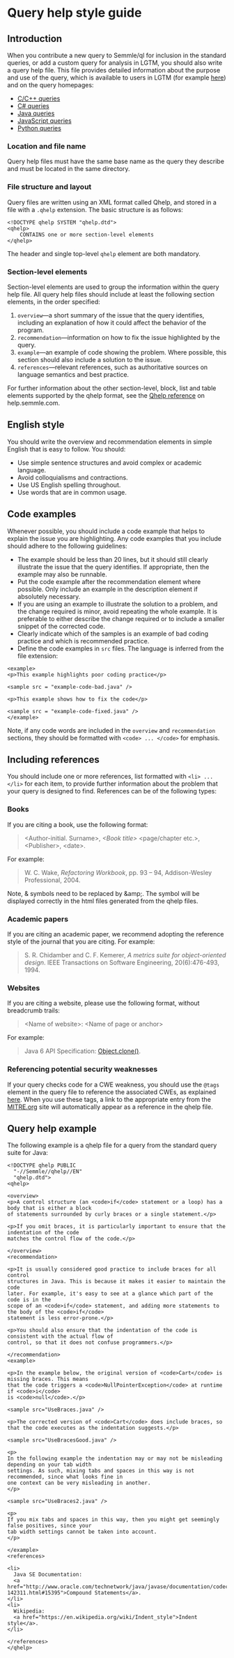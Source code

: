 # Query help style guide

## Introduction

When you contribute a new query to Semmle/ql for inclusion in the standard queries, or add a custom query for analysis in LGTM, you should also write a query help file. This file provides detailed information about the purpose and use of the query, which is available to users in LGTM (for example [here](https://lgtm.com/rules/1506093386171/)) and on the query homepages:

*   [C/C++ queries](https://help.semmle.com/wiki/display/CCPPOBJ/)
*   [C# queries](https://help.semmle.com/wiki/display/CSHARP/)
*   [Java queries](https://help.semmle.com/wiki/display/JAVA/)
*   [JavaScript queries](https://help.semmle.com/wiki/display/JS/)
*   [Python queries](https://help.semmle.com/wiki/display/PYTHON/)

### Location and file name

Query help files must have the same base name as the query they describe and must be located in the same directory.  

### File structure and layout

Query files are written using an XML format called Qhelp, and stored in a file with a `.qhelp` extension. The basic structure is as follows:

```
<!DOCTYPE qhelp SYSTEM "qhelp.dtd">
<qhelp>
    CONTAINS one or more section-level elements
</qhelp>
```

The header and single top-level `qhelp` element are both mandatory. 

### Section-level elements

Section-level elements are used to group the information within the query help file. All query help files should include at least the following section elements, in the order specified:

1.  `overview`—a short summary of the issue that the query identifies, including an explanation of how it could affect the behavior of the program.
2.  `recommendation`—information on how to fix the issue highlighted by the query.
3.  `example`—an example of code showing the problem. Where possible, this section should also include a solution to the issue.
4.  `references`—relevant references, such as authoritative sources on language semantics and best practice. 

For further information about the other section-level, block, list and table elements supported by the qhelp format, see the [Qhelp reference](https://help.semmle.com/QL/learn-ql/ql/writing-queries/query-help.html) on help.semmle.com.


## English style

You should write the overview and recommendation elements in simple English that is easy to follow. You should:

*   Use simple sentence structures and avoid complex or academic language.
*   Avoid colloquialisms and contractions.
*   Use US English spelling throughout.
*   Use words that are in common usage.

## Code examples

Whenever possible, you should include a code example that helps to explain the issue you are highlighting. Any code examples that you include should adhere to the following guidelines:

*   The example should be less than 20 lines, but it should still clearly illustrate the issue that the query identifies.  If appropriate, then the example may also be runnable.
*   Put the code example after the recommendation element where possible. Only include an example in the description element if absolutely necessary.
*   If you are using an example to illustrate the solution to a problem, and the change required is minor, avoid repeating the whole example. It is preferable to either describe the change required or to include a smaller snippet of the corrected code.
*   Clearly indicate which of the samples is an example of bad coding practice and which is recommended practice.
*   Define the code examples in `src` files. The language is inferred from the file extension:

```
<example>
<p>This example highlights poor coding practice</p>

<sample src = "example-code-bad.java" />

<p>This example shows how to fix the code</p>

<sample src = "example-code-fixed.java" />
</example>
```

Note, if any code words are included in the `overview` and `recommendation` sections, they should be formatted with `<code> ... </code>` for emphasis.

## Including references

You should include one or more references, list formatted with `<li> ... </li>` for each item, to provide further information about the problem that your query is designed to find. References can be of the following types:

### Books

If you are citing a book, use the following format:

>\<Author-initial. Surname>, _\<Book title>_ \<page/chapter etc.\>, \<Publisher\>, \<date\>.

For example:

>W. C. Wake, _Refactoring Workbook_, pp. 93 – 94, Addison-Wesley Professional, 2004.

Note, & symbols need to be replaced by \&amp;. The symbol will be displayed correctly in the html files generated from the qhelp files.

### Academic papers

If you are citing an academic paper, we recommend adopting the reference style of the journal that you are citing. For example: 

>S. R. Chidamber and C. F. Kemerer, _A metrics suite for object-oriented design_. IEEE Transactions on Software Engineering, 20(6):476-493, 1994.


### Websites

If you are citing a website, please use the following format, without breadcrumb trails:

>\<Name of website>: \<Name of page or anchor>

For example:

>Java 6 API Specification: [Object.clone()](http://docs.oracle.com/javase/6/docs/api/java/lang/Object.html#clone%28%29).

### Referencing potential security weaknesses

If your query checks code for a CWE weakness, you should use the `@tags` element in the query file to reference the associated CWEs, as explained [here](query-metadata-style-guide.md). When you use these tags, a link to the appropriate entry from the [MITRE.org](https://cwe.mitre.org/scoring/index.html) site will automatically appear as a reference in the qhelp file.

## Query help example 

The following example is a qhelp file for a query from the standard query suite for Java: 

```
<!DOCTYPE qhelp PUBLIC
  "-//Semmle//qhelp//EN"
  "qhelp.dtd">
<qhelp>

<overview>
<p>A control structure (an <code>if</code> statement or a loop) has a body that is either a block
of statements surrounded by curly braces or a single statement.</p>

<p>If you omit braces, it is particularly important to ensure that the indentation of the code
matches the control flow of the code.</p>

</overview>
<recommendation>

<p>It is usually considered good practice to include braces for all control
structures in Java. This is because it makes it easier to maintain the code
later. For example, it's easy to see at a glance which part of the code is in the
scope of an <code>if</code> statement, and adding more statements to the body of the <code>if</code>
statement is less error-prone.</p>

<p>You should also ensure that the indentation of the code is consistent with the actual flow of 
control, so that it does not confuse programmers.</p>

</recommendation>
<example>

<p>In the example below, the original version of <code>Cart</code> is missing braces. This means 
that the code triggers a <code>NullPointerException</code> at runtime if <code>i</code>
is <code>null</code>.</p>

<sample src="UseBraces.java" />

<p>The corrected version of <code>Cart</code> does include braces, so
that the code executes as the indentation suggests.</p>

<sample src="UseBracesGood.java" />

<p>
In the following example the indentation may or may not be misleading depending on your tab width
settings. As such, mixing tabs and spaces in this way is not recommended, since what looks fine in
one context can be very misleading in another.
</p>

<sample src="UseBraces2.java" />

<p>
If you mix tabs and spaces in this way, then you might get seemingly false positives, since your
tab width settings cannot be taken into account.
</p>

</example>
<references>

<li>
  Java SE Documentation:
  <a href="http://www.oracle.com/technetwork/java/javase/documentation/codeconventions-142311.html#15395">Compound Statements</a>.
</li>
<li>
  Wikipedia:
  <a href="https://en.wikipedia.org/wiki/Indent_style">Indent style</a>.
</li>

</references>
</qhelp>
```